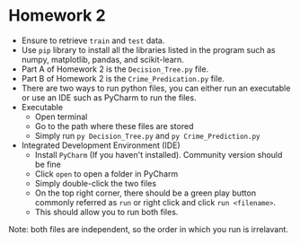 <h1> Homework 2 </h1>

* Ensure to retrieve `train` and `test` data.
* Use `pip` library to install all the libraries listed in the program such as numpy, matplotlib, pandas, and scikit-learn.
* Part A of Homework 2 is the `Decision_Tree.py` file.
* Part B of Homework 2 is the `Crime_Predication.py` file.
* There are two ways to run python files, you can either run an executable or use an IDE such as PyCharm to run the files.
* Executable
  * Open terminal
  * Go to the path where these files are stored
  * Simply run `py Decision_Tree.py` and `py Crime_Prediction.py`
* Integrated Development Environment (IDE)
  * Install `PyCharm` (If you haven't installed). Community version should be fine
  * Click `open` to open a folder in PyCharm
  * Simply double-click the two files
  * On the top right corner, there should be a green play button commonly referred as `run` or right click and click `run <filename>`.
  * This should allow you to run both files.

Note: both files are independent, so the order in which you run is irrelavant.